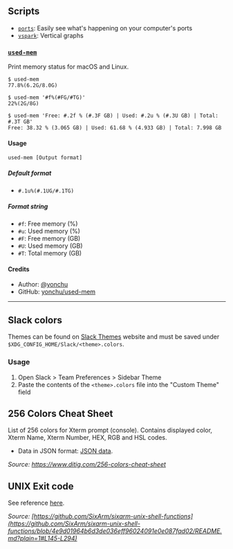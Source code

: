 Scripts
-------

- [`ports`](https://github.com/caarlos0/ports): Easily see what's happening on your computer's ports
- [`vspark`](https://github.com/LuRsT/vspark): Vertical graphs

### [`used-mem`](.local/bin/used-mem)

Print memory status for macOS and Linux.

```console
$ used-mem
77.8%(6.2G/8.0G)

$ used-mem '#f%(#FG/#TG)'
22%(2G/8G)

$ used-mem 'Free: #.2f % (#.3F GB) | Used: #.2u % (#.3U GB) | Total: #.3T GB'
Free: 38.32 % (3.065 GB) | Used: 61.68 % (4.933 GB) | Total: 7.998 GB
```

#### Usage

```
used-mem [Output format]
```

##### Default format

- ``#.1u%(#.1UG/#.1TG)``

##### Format string

- `#f`: Free memory (%)
- `#u`: Used memory (%)
- `#F`: Free memory (GB)
- `#U`: Used memory (GB)
- `#T`: Total memory (GB)

#### Credits

- Author: [@yonchu](https://github.com/yonchu)
- GitHub: [yonchu/used-mem](https://github.com/yonchu/used-mem)

---

Slack colors
------------

Themes can be found on [Slack Themes](https://slackthemes.net/) website and must be saved under `$XDG_CONFIG_HOME/Slack/<theme>.colors`.

### Usage

1. Open Slack > Team Preferences > Sidebar Theme
2. Paste the contents of the `<theme>.colors` file into the "Custom Theme" field

256 Colors Cheat Sheet
----------------------

List of 256 colors for Xterm prompt (console). Contains displayed color, Xterm Name, Xterm Number, HEX, RGB and HSL codes.

- Data in JSON format: [JSON data](.local/share/256-colors.json).

_Source: https://www.ditig.com/256-colors-cheat-sheet_

UNIX Exit code
--------------

See reference [here](./.local/share/exit-codes.md).

_Source: [https://github.com/SixArm/sixarm-unix-shell-functions](https://github.com/SixArm/sixarm-unix-shell-functions/blob/4e9d01964b6d3de036eff96024091e0e087fad02/README.md?plain=1#L145-L294)_

